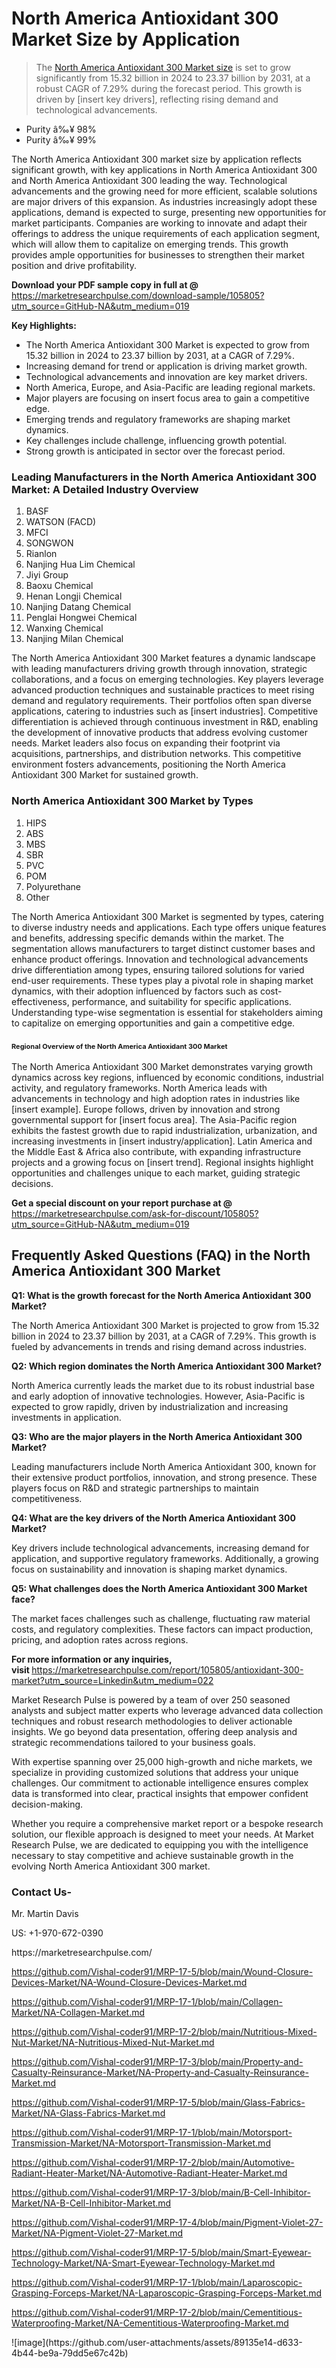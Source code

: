 <h1>North America Antioxidant 300 Market&nbsp;Size by Application</h1><blockquote><p>The <a href="https://marketresearchpulse.com/download-sample/105805?utm_source=GitHub-NA&amp;utm_medium=019">North America Antioxidant 300 Market size</a> is set to grow significantly from 15.32 billion in 2024 to 23.37 billion by 2031, at a robust CAGR of 7.29% during the forecast period. This growth is driven by [insert key drivers], reflecting rising demand and technological advancements.</p></blockquote><ul><li>Purity â‰¥ 98%<li> Purity â‰¥ 99%</li></ul><p>The North America Antioxidant 300 market size by application reflects significant growth, with key applications in North America Antioxidant 300 and North America Antioxidant 300 leading the way. Technological advancements and the growing need for more efficient, scalable solutions are major drivers of this expansion. As industries increasingly adopt these applications, demand is expected to surge, presenting new opportunities for market participants. Companies are working to innovate and adapt their offerings to address the unique requirements of each application segment, which will allow them to capitalize on emerging trends. This growth provides ample opportunities for businesses to strengthen their market position and drive profitability.</p><p><strong>Download your PDF sample copy in full at @ </strong><a href="https://marketresearchpulse.com/download-sample/105805?utm_source=GitHub-NA&amp;utm_medium=019">https://marketresearchpulse.com/download-sample/105805?utm_source=GitHub-NA&amp;utm_medium=019</a></p><p><strong>Key Highlights: </strong></p><ul><li>The North America Antioxidant 300 Market is expected to grow from 15.32 billion in 2024 to 23.37 billion by 2031, at a CAGR of 7.29%.</li><li>Increasing demand for trend or application is driving market growth.</li><li>Technological advancements and innovation are key market drivers.</li><li>North America, Europe, and Asia-Pacific are leading regional markets.</li><li>Major players are focusing on insert focus area to gain a competitive edge.</li><li>Emerging trends and regulatory frameworks are shaping market dynamics.</li><li>Key challenges include challenge, influencing growth potential.</li><li>Strong growth is anticipated in sector over the forecast period.</li></ul><h3>Leading Manufacturers in the North America Antioxidant 300 Market: A Detailed Industry Overview</h3><ol><li>BASF</li><li>WATSON (FACD)</li><li>MFCI</li><li>SONGWON</li><li>Rianlon</li><li>Nanjing Hua Lim Chemical</li><li>Jiyi Group</li><li>Baoxu Chemical</li><li>Henan Longji Chemical</li><li>Nanjing Datang Chemical</li><li>Penglai Hongwei Chemical</li><li>Wanxing Chemical</li><li>Nanjing Milan Chemical</li></ol><div class="flex max-w-full flex-col flex-grow"><div class="min-h-8 text-message flex w-full flex-col items-end gap-2 whitespace-normal break-words [.text-message+&amp;]:mt-5" dir="auto" data-message-author-role="assistant" data-message-id="fd8432e4-4910-450d-b182-61b7bfb0a01f" data-message-model-slug="gpt-4o"><div class="flex w-full flex-col gap-1 empty:hidden first:pt-[3px]"><div class="markdown prose w-full break-words dark:prose-invert light"><p>The North America Antioxidant 300 Market features a dynamic landscape with leading manufacturers driving growth through innovation, strategic collaborations, and a focus on emerging technologies. Key players leverage advanced production techniques and sustainable practices to meet rising demand and regulatory requirements. Their portfolios often span diverse applications, catering to industries such as [insert industries]. Competitive differentiation is achieved through continuous investment in R&amp;D, enabling the development of innovative products that address evolving customer needs. Market leaders also focus on expanding their footprint via acquisitions, partnerships, and distribution networks. This competitive environment fosters advancements, positioning the North America Antioxidant 300 Market for sustained growth.</p></div></div></div></div><h3>North America Antioxidant 300 Market by Types</h3><ol><li>HIPS<li> ABS<li> MBS<li> SBR<li> PVC<li> POM<li> Polyurethane<li> Other</li></ol><div class="flex max-w-full flex-col flex-grow"><div class="min-h-8 text-message flex w-full flex-col items-end gap-2 whitespace-normal break-words [.text-message+&amp;]:mt-5" dir="auto" data-message-author-role="assistant" data-message-id="084470be-0bb7-4664-bddf-5156b4f41249" data-message-model-slug="gpt-4o-mini"><div class="flex w-full flex-col gap-1 empty:hidden first:pt-[3px]"><div class="markdown prose w-full break-words dark:prose-invert light"><p>The North America Antioxidant 300 Market is segmented by types, catering to diverse industry needs and applications. Each type offers unique features and benefits, addressing specific demands within the market. The segmentation allows manufacturers to target distinct customer bases and enhance product offerings. Innovation and technological advancements drive differentiation among types, ensuring tailored solutions for varied end-user requirements. These types play a pivotal role in shaping market dynamics, with their adoption influenced by factors such as cost-effectiveness, performance, and suitability for specific applications. Understanding type-wise segmentation is essential for stakeholders aiming to capitalize on emerging opportunities and gain a competitive edge.</p></div></div></div></div><h3><span style="font-size: 11px;">Regional Overview of the North America Antioxidant 300 Market</span></h3><div class="flex max-w-full flex-col flex-grow"><div class="min-h-8 text-message flex w-full flex-col items-end gap-2 whitespace-normal break-words [.text-message+&amp;]:mt-5" dir="auto" data-message-author-role="assistant" data-message-id="e9038762-ce64-4e30-91c9-9bd413514231" data-message-model-slug="gpt-4o-mini"><div class="flex w-full flex-col gap-1 empty:hidden first:pt-[3px]"><div class="markdown prose w-full break-words dark:prose-invert light"><p>The North America Antioxidant 300 Market demonstrates varying growth dynamics across key regions, influenced by economic conditions, industrial activity, and regulatory frameworks. North America leads with advancements in technology and high adoption rates in industries like [insert example]. Europe follows, driven by innovation and strong governmental support for [insert focus area]. The Asia-Pacific region exhibits the fastest growth due to rapid industrialization, urbanization, and increasing investments in [insert industry/application]. Latin America and the Middle East &amp; Africa also contribute, with expanding infrastructure projects and a growing focus on [insert trend]. Regional insights highlight opportunities and challenges unique to each market, guiding strategic decisions.</p></div></div></div></div><p><strong>Get a special discount on your report purchase at @ </strong><a href="https://marketresearchpulse.com/ask-for-discount/105805?utm_source=GitHub-NA&amp;utm_medium=019">https://marketresearchpulse.com/ask-for-discount/105805?utm_source=GitHub-NA&amp;utm_medium=019</a></p><h2>Frequently Asked Questions (FAQ) in the North America Antioxidant 300 Market</h2><p><strong>Q1: What is the growth forecast for the North America Antioxidant 300 Market?</strong></p><p>The North America Antioxidant 300 Market is projected to grow from 15.32 billion in 2024 to 23.37 billion by 2031, at a CAGR of 7.29%. This growth is fueled by advancements in trends and rising demand across industries.</p><p><strong>Q2: Which region dominates the North America Antioxidant 300 Market?</strong></p><p>North America currently leads the market due to its robust industrial base and early adoption of innovative technologies. However, Asia-Pacific is expected to grow rapidly, driven by industrialization and increasing investments in application.</p><p><strong>Q3: Who are the major players in the North America Antioxidant 300 Market?</strong></p><p>Leading manufacturers include North America Antioxidant 300, known for their extensive product portfolios, innovation, and strong presence. These players focus on R&amp;D and strategic partnerships to maintain competitiveness.</p><p><strong>Q4: What are the key drivers of the North America Antioxidant 300 Market?</strong></p><p>Key drivers include technological advancements, increasing demand for application, and supportive regulatory frameworks. Additionally, a growing focus on sustainability and innovation is shaping market dynamics.</p><p><strong>Q5: What challenges does the North America Antioxidant 300 Market face?</strong></p><p>The market faces challenges such as challenge, fluctuating raw material costs, and regulatory complexities. These factors can impact production, pricing, and adoption rates across regions.</p><p><strong>For more information or any inquiries, visit&nbsp;</strong><a href="https://marketresearchpulse.com/report/105805/antioxidant-300-market?utm_source=Linkedin&utm_medium=022">https://marketresearchpulse.com/report/105805/antioxidant-300-market?utm_source=Linkedin&utm_medium=022</a></p><p>Market Research Pulse is powered by a team of over 250 seasoned analysts and subject matter experts who leverage advanced data collection techniques and robust research methodologies to deliver actionable insights. We go beyond data presentation, offering deep analysis and strategic recommendations tailored to your business goals.</p><p>With expertise spanning over 25,000 high-growth and niche markets, we specialize in providing customized solutions that address your unique challenges. Our commitment to actionable intelligence ensures complex data is transformed into clear, practical insights that empower confident decision-making.</p><p>Whether you require a comprehensive market report or a bespoke research solution, our flexible approach is designed to meet your needs. At Market Research Pulse, we are dedicated to equipping you with the intelligence necessary to stay competitive and achieve sustainable growth in the evolving North America Antioxidant 300 market.</p><h3><strong>Contact Us-</strong></h3><p>Mr. Martin Davis</p><p>US: +1-970-672-0390</p><p>https://marketresearchpulse.com/</p><p><a href="https://github.com/Vishal-coder91/MRP-17-5/blob/main/Wound-Closure-Devices-Market/NA-Wound-Closure-Devices-Market.md">https://github.com/Vishal-coder91/MRP-17-5/blob/main/Wound-Closure-Devices-Market/NA-Wound-Closure-Devices-Market.md</a></p><p><a href="https://github.com/Vishal-coder91/MRP-17-1/blob/main/Collagen-Market/NA-Collagen-Market.md">https://github.com/Vishal-coder91/MRP-17-1/blob/main/Collagen-Market/NA-Collagen-Market.md</a></p><p><a href="https://github.com/Vishal-coder91/MRP-17-2/blob/main/Nutritious-Mixed-Nut-Market/NA-Nutritious-Mixed-Nut-Market.md">https://github.com/Vishal-coder91/MRP-17-2/blob/main/Nutritious-Mixed-Nut-Market/NA-Nutritious-Mixed-Nut-Market.md</a></p><p><a href="https://github.com/Vishal-coder91/MRP-17-3/blob/main/Property-and-Casualty-Reinsurance-Market/NA-Property-and-Casualty-Reinsurance-Market.md">https://github.com/Vishal-coder91/MRP-17-3/blob/main/Property-and-Casualty-Reinsurance-Market/NA-Property-and-Casualty-Reinsurance-Market.md</a></p><p><a href="https://github.com/Vishal-coder91/MRP-17-5/blob/main/Glass-Fabrics-Market/NA-Glass-Fabrics-Market.md">https://github.com/Vishal-coder91/MRP-17-5/blob/main/Glass-Fabrics-Market/NA-Glass-Fabrics-Market.md</a></p><p><a href="https://github.com/Vishal-coder91/MRP-17-1/blob/main/Motorsport-Transmission-Market/NA-Motorsport-Transmission-Market.md">https://github.com/Vishal-coder91/MRP-17-1/blob/main/Motorsport-Transmission-Market/NA-Motorsport-Transmission-Market.md</a></p><p><a href="https://github.com/Vishal-coder91/MRP-17-2/blob/main/Automotive-Radiant-Heater-Market/NA-Automotive-Radiant-Heater-Market.md">https://github.com/Vishal-coder91/MRP-17-2/blob/main/Automotive-Radiant-Heater-Market/NA-Automotive-Radiant-Heater-Market.md</a></p><p><a href="https://github.com/Vishal-coder91/MRP-17-3/blob/main/B-Cell-Inhibitor-Market/NA-B-Cell-Inhibitor-Market.md">https://github.com/Vishal-coder91/MRP-17-3/blob/main/B-Cell-Inhibitor-Market/NA-B-Cell-Inhibitor-Market.md</a></p><p><a href="https://github.com/Vishal-coder91/MRP-17-4/blob/main/Pigment-Violet-27-Market/NA-Pigment-Violet-27-Market.md">https://github.com/Vishal-coder91/MRP-17-4/blob/main/Pigment-Violet-27-Market/NA-Pigment-Violet-27-Market.md</a></p><p><a href="https://github.com/Vishal-coder91/MRP-17-5/blob/main/Smart-Eyewear-Technology-Market/NA-Smart-Eyewear-Technology-Market.md">https://github.com/Vishal-coder91/MRP-17-5/blob/main/Smart-Eyewear-Technology-Market/NA-Smart-Eyewear-Technology-Market.md</a></p><p><a href="https://github.com/Vishal-coder91/MRP-17-1/blob/main/Laparoscopic-Grasping-Forceps-Market/NA-Laparoscopic-Grasping-Forceps-Market.md">https://github.com/Vishal-coder91/MRP-17-1/blob/main/Laparoscopic-Grasping-Forceps-Market/NA-Laparoscopic-Grasping-Forceps-Market.md</a></p><p><a href="https://github.com/Vishal-coder91/MRP-17-2/blob/main/Cementitious-Waterproofing-Market/NA-Cementitious-Waterproofing-Market.md">https://github.com/Vishal-coder91/MRP-17-2/blob/main/Cementitious-Waterproofing-Market/NA-Cementitious-Waterproofing-Market.md</a></p>
![image](https://github.com/user-attachments/assets/89135e14-d633-4b44-be9a-79dd5e67c42b)
